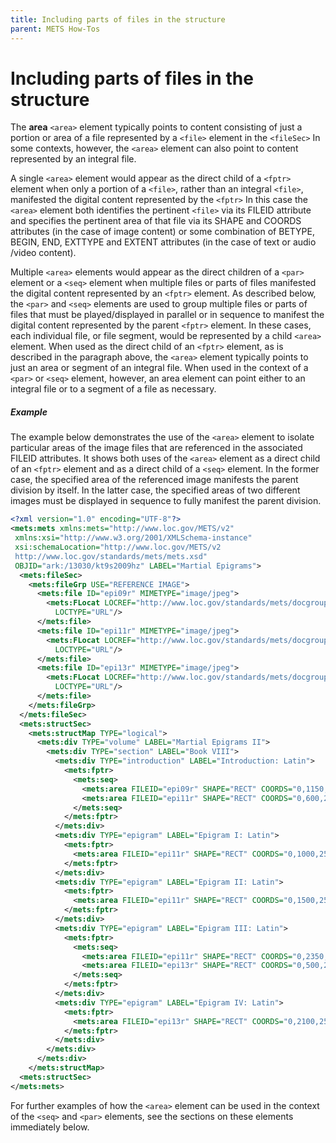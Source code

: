 ```yaml
---
title: Including parts of files in the structure
parent: METS How-Tos
---
```

# Including parts of files in the structure

The **area** `<area>` element typically points to content consisting of just a portion or area of a file represented by a `<file>` element in the `<fileSec>` In some contexts, however, the `<area>` element can also point to content represented by an integral file.

A single `<area>` element would appear as the direct child of a `<fptr>` element when only a portion of a `<file>`, rather than an integral `<file>`, manifested the digital content represented by the `<fptr>` In this case the `<area>` element both identifies the pertinent `<file>` via its FILEID attribute and specifies the pertinent area of that file via its SHAPE and COORDS attributes (in the case of image content) or some combination of BETYPE, BEGIN, END, EXTTYPE and EXTENT attributes (in the case of text or audio /video content).

Multiple `<area>` elements would appear as the direct children of a `<par>` element or a `<seq>` element when multiple files or parts of files manifested the digital content represented by an `<fptr>` element.  As described below, the `<par>` and `<seq>` elements are used to group multiple files or parts of files that must be played/displayed in parallel or in sequence to manifest the digital content represented by the parent `<fptr>` element. In these cases, each individual file, or file segment, would be represented by a child `<area>` element. When used as the direct child of an `<fptr>` element, as is described in the paragraph above, the `<area>` element typically points to just an area or segment of an integral file. When used in the context of a `<par>` or `<seq>` element, however, an area element can point either to an integral file or to a segment of a file as necessary.

##### Example

The example below demonstrates the use of the `<area>` element to isolate particular areas of the image files that are referenced in the associated FILEID attributes. It shows both uses of the `<area>` element as a direct child of an `<fptr>` element and as a direct child of a `<seq>` element. In the former case, the specified area of the referenced image manifests the parent division by itself. In the latter case, the specified areas of two different images must be displayed in sequence to fully manifest the parent division.

```xml
<?xml version="1.0" encoding="UTF-8"?>
<mets:mets xmlns:mets="http://www.loc.gov/METS/v2"
 xmlns:xsi="http://www.w3.org/2001/XMLSchema-instance"
 xsi:schemaLocation="http://www.loc.gov/METS/v2
 http://www.loc.gov/standards/mets/mets.xsd"
 OBJID="ark:/13030/kt9s2009hz" LABEL="Martial Epigrams">
  <mets:fileSec>
    <mets:fileGrp USE="REFERENCE IMAGE">
      <mets:file ID="epi09r" MIMETYPE="image/jpeg">
        <mets:FLocat LOCREF="http://www.loc.gov/standards/mets/docgroup/jpg/09.jpg"
          LOCTYPE="URL"/>
      </mets:file>
      <mets:file ID="epi11r" MIMETYPE="image/jpeg">
        <mets:FLocat LOCREF="http://www.loc.gov/standards/mets/docgroup/jpg/11.jpg"
          LOCTYPE="URL"/>
      </mets:file>
      <mets:file ID="epi13r" MIMETYPE="image/jpeg">
        <mets:FLocat LOCREF="http://www.loc.gov/standards/mets/docgroup/jpeg/13.jpg"
          LOCTYPE="URL"/>
      </mets:file>
    </mets:fileGrp>
  </mets:fileSec>
  <mets:structSec>
    <mets:structMap TYPE="logical">
      <mets:div TYPE="volume" LABEL="Martial Epigrams II">
        <mets:div TYPE="section" LABEL="Book VIII">
          <mets:div TYPE="introduction" LABEL="Introduction: Latin">
            <mets:fptr>
              <mets:seq>
                <mets:area FILEID="epi09r" SHAPE="RECT" COORDS="0,1150,2500,3150"/>
                <mets:area FILEID="epi11r" SHAPE="RECT" COORDS="0,600,2500,900"/>
              </mets:seq>
            </mets:fptr>
          </mets:div>
          <mets:div TYPE="epigram" LABEL="Epigram I: Latin">
            <mets:fptr>
              <mets:area FILEID="epi11r" SHAPE="RECT" COORDS="0,1000,2500,1500"/>
            </mets:fptr>
          </mets:div>
          <mets:div TYPE="epigram" LABEL="Epigram II: Latin">
            <mets:fptr>
              <mets:area FILEID="epi11r" SHAPE="RECT" COORDS="0,1500,2500,2350"/>
            </mets:fptr>
          </mets:div>
          <mets:div TYPE="epigram" LABEL="Epigram III: Latin">
            <mets:fptr>
              <mets:seq>
                <mets:area FILEID="epi11r" SHAPE="RECT" COORDS="0,2350,2500,3050"/>
                <mets:area FILEID="epi13r" SHAPE="RECT" COORDS="0,500,2500,2100"/>
              </mets:seq>
            </mets:fptr>
          </mets:div>
          <mets:div TYPE="epigram" LABEL="Epigram IV: Latin">
            <mets:fptr>
              <mets:area FILEID="epi13r" SHAPE="RECT" COORDS="0,2100,2500,2700"/>
            </mets:fptr>
          </mets:div>
        </mets:div>
      </mets:div>
    </mets:structMap>
  <mets:structSec>
</mets:mets>
```

For further examples of how the `<area>` element can be used in the context of the `<seq>` and `<par>` elements, see the sections on these elements immediately below.